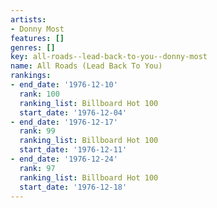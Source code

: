 ```yaml
---
artists:
- Donny Most
features: []
genres: []
key: all-roads--lead-back-to-you--donny-most
name: All Roads (Lead Back To You)
rankings:
- end_date: '1976-12-10'
  rank: 100
  ranking_list: Billboard Hot 100
  start_date: '1976-12-04'
- end_date: '1976-12-17'
  rank: 99
  ranking_list: Billboard Hot 100
  start_date: '1976-12-11'
- end_date: '1976-12-24'
  rank: 97
  ranking_list: Billboard Hot 100
  start_date: '1976-12-18'
---
```


